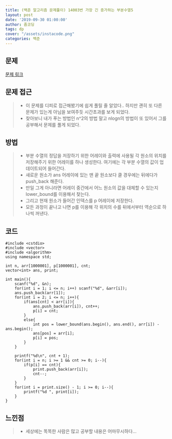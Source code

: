 ```yaml
---
title: (백준 알고리즘 문제풀이) 14003번 가장 긴 증가하는 부분수열5
layout: post
date: '2019-09-30 01:00:00'
author: 줌코딩
tags: dp
cover: "/assets/instacode.png"
categories: 백준
---
```


## 문제

[문제 링크](https://www.acmicpc.net/problem/14003)

## 문제 접근

>* 이 문제를 디피로 접근해봤기에 쉽게 풀릴 줄 알았다.. 하지만 괜히 또 다른 문제가 있는게 아님을 보여주듯 시간초과를 보게 되었다.
>* 찾아보니 내가 푸는 방법인 n^2의 방법 말고 nlogn의 방법이 또 있어서 그를 공부해서 문제를 풀게 되었다.

## 방법

>* 부분 수열의 정답을 저장하기 위한 어레이와 출력에 사용될 각 원소의 위치를 저장해주기 위한 어레이를 하나 생성한다. 여기에는 각 부분 수열의 값이 업데이트되어 들어간다.
>* 새로운 원소가 ans 어레이에 있는 맨 끝 원소보다 클 경우에는 뒤에다가 push_back 해준다.
>* 만일 그게 아니라면 어레이 중간에서 어느 원소의 값을 대체할 수 있는지 lower_bound를 이용해서 찾는다.
>* 그리고 현재 원소가 들어간 인덱스를 p 어레이에 저장한다.
>* 모든 과정이 끝나고 나면 p를 이용해 각 위치의 수를 뒤에서부터 역순으로 하나씩 꺼낸다. 

## 코드

    #include <cstdio>
    #include <vector>
    #include <algorithm>
    using namespace std;

    int n, arr[1000001], p[1000001], cnt;
    vector<int> ans, print;

    int main(){
        scanf("%d", &n);
        for(int i = 1; i <= n; i++) scanf("%d", &arr[i]);
        ans.push_back(arr[1]);
        for(int i = 2; i <= n; i++){
            if(ans[cnt] < arr[i]){
                ans.push_back(arr[i]), cnt++;
                p[i] = cnt;
            }
            else{
                int pos = lower_bound(ans.begin(), ans.end(), arr[i]) - ans.begin();
                ans[pos] = arr[i];
                p[i] = pos;
            } 
        }

        printf("%d\n", cnt + 1);
        for(int i = n; i >= 1 && cnt >= 0; i--){
            if(p[i] == cnt){
                print.push_back(arr[i]);
                cnt--;
            }
        }
        for(int i = print.size() - 1; i >= 0; i--){
            printf("%d ", print[i]);
        }
    }

## 느낀점

>* 세상에는 똑똑한 사람은 많고 공부할 내용은 어마무시하다...
